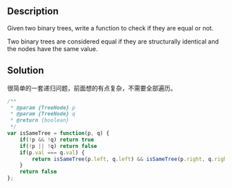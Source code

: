 ## Description

Given two binary trees, write a function to check if they are equal or not.

Two binary trees are considered equal if they are structurally identical and the nodes have the same value.

## Solution

很简单的一套递归问题，前面想的有点复杂，不需要全部遍历。

```js
/**
 * @param {TreeNode} p
 * @param {TreeNode} q
 * @return {boolean}
 */
var isSameTree = function(p, q) {
    if(!p && !q) return true
    if(!p || !q) return false
    if(p.val === q.val) {
        return isSameTree(p.left, q.left) && isSameTree(p.right, q.right)
    }
    return false
};



```
